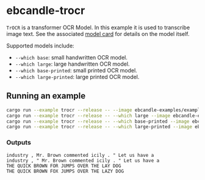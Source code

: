 # ebcandle-trocr

`TrOCR` is a transformer OCR Model. In this example it is used to
transcribe image text. See the associated [model
card](https://huggingface.co/microsoft/trocr-base-printed) for details on
the model itself.

Supported models include:

- `--which base`: small handwritten OCR model.
- `--which large`: large handwritten OCR model.
- `--which base-printed`: small printed OCR model.
- `--which large-printed`: large printed OCR model.

## Running an example

```bash
cargo run --example trocr --release -- --image ebcandle-examples/examples/trocr/assets/trocr.png
cargo run --example trocr --release -- --which large --image ebcandle-examples/examples/trocr/assets/trocr.png
cargo run --example trocr --release -- --which base-printed --image ebcandle-examples/examples/trocr/assets/noto.png
cargo run --example trocr --release -- --which large-printed --image ebcandle-examples/examples/trocr/assets/noto.png
```

### Outputs

```
industry , Mr. Brown commented icily . " Let us have a
industry , " Mr. Brown commented icily . " Let us have a
THE QUICK BROWN FOR JUMPS OVER THE LAY DOG
THE QUICK BROWN FOX JUMPS OVER THE LAZY DOG
```
